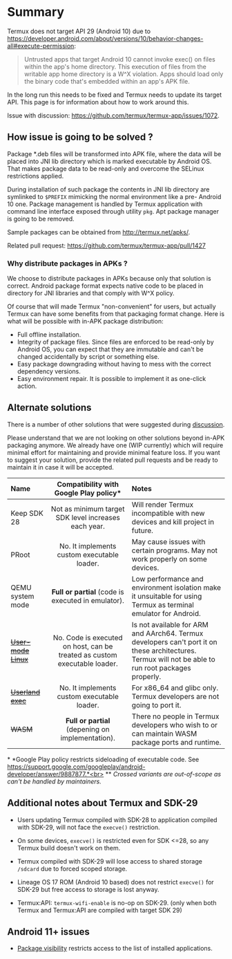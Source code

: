 # Summary
Termux does not target API 29 (Android 10) due to
https://developer.android.com/about/versions/10/behavior-changes-all#execute-permission:

> Untrusted apps that target Android 10 cannot invoke exec() on files within
the app's home directory. This execution of files from the writable app home
directory is a W^X violation. Apps should load only the binary code that's
embedded within an app's APK file.

In the long run this needs to be fixed and Termux needs to update its target API.
This page is for information about how to work around this.

Issue with discussion: https://github.com/termux/termux-app/issues/1072.

## How issue is going to be solved ?

Package \*.deb files will be transformed into APK file, where the data will be
placed into JNI lib directory which is marked executable by Android OS. That
makes package data to be read-only and overcome the SELinux restrictions applied.

During installation of such package the contents in JNI lib directory are symlinked
to `$PREFIX` mimicking the normal environment like a pre- Android 10 one. Package
management is handled by Termux application with command line interface exposed
through utility `pkg`. Apt package manager is going to be removed.

Sample packages can be obtained from http://termux.net/apks/.

Related pull request: https://github.com/termux/termux-app/pull/1427

### Why distribute packages in APKs ?

We choose to distribute packages in APKs because only that solution is correct.
Android package format expects native code to be placed in directory for JNI
libraries and that comply with W^X policy.

Of course that will made Termux "non-convenient" for users, but actually Termux
can have some benefits from that packaging format change. Here is what will be
possible with in-APK package distribution:
* Full offline installation.
* Integrity of package files. Since files are enforced to be read-only by Android
  OS, you can expect that they are immutable and can't be changed accidentally by
  script or something else.
* Easy package downgrading without having to mess with the correct dependency versions.
* Easy environment repair. It is possible to implement it as one-click action.

## Alternate solutions

There is a number of other solutions that were suggested during [discussion](https://github.com/termux/termux-app/issues/1072).

Please understand that we are not looking on other solutions beyond in-APK
packaging anymore. We already have one (WIP currently) which will require
minimal effort for maintaining and provide minimal feature loss. If you
want to suggest your solution, provide the related pull requests and be
ready to maintain it in case it will be accepted.

| Name             | Compatibility with Google Play policy\* | Notes                             |
|:-----------------|:---------------------------------------:|:----------------------------------|
| Keep SDK 28      | Not as minimum target SDK level increases each year. | Will render Termux incompatible with new devices and kill project in future. |
| PRoot            | No. It implements custom executable loader. | May cause issues with certain programs. May not work properly on some devices. |
| QEMU system mode | **Full or partial** (code is executed in emulator). | Low performance and environment isolation make it unsuitable for using Termux as terminal emulator for Android. |
| ~~[User-mode Linux](https://en.wikipedia.org/wiki/User-mode_Linux)~~ | No. Code is executed on host, can be treated as custom executable loader. | Is not available for ARM and AArch64. Termux developers can't port it on these architectures. Termux will not be able to run root packages properly. |
| ~~[Userland exec](https://github.com/bediger4000/userlandexec)~~ | No. It implements custom executable loader. | For x86_64 and glibc only. Termux developers are not going to port it. |
| ~~WASM~~             | **Full or partial** (depening on implementation). | There no people in Termux developers who wish to or can maintain WASM package ports and runtime. |

\* *Google Play policy restricts sideloading of executable code. See https://support.google.com/googleplay/android-developer/answer/9887877.*<br>
\*\* *Crossed variants are out-of-scope as can't be handled by maintainers.*

## Additional notes about Termux and SDK-29

* Users updating Termux compiled with SDK-28 to application compiled with SDK-29, will not face the
  `execve()` restriction.

* On some devices, `execve()` is restricted even for SDK <=28, so any Termux build doesn't work on them.

* Termux compiled with SDK-29 will lose access to shared storage `/sdcard` due to forced scoped storage.

* Lineage OS 17 ROM (Android 10 based) does not restrict `execve()` for SDK-29 but free access to storage is lost anyway.

* Termux:API: `termux-wifi-enable` is no-op on SDK-29. (only when both Termux and Termux:API are compiled with target SDK 29)

## Android 11+ issues

* [Package visibility](https://developer.android.com/preview/privacy/package-visibility) restricts access to the list of installed applications.